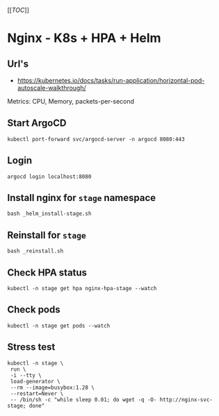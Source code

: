 [[_TOC_]]

# Nginx - K8s + HPA + Helm

## Url's
 - https://kubernetes.io/docs/tasks/run-application/horizontal-pod-autoscale-walkthrough/

Metrics: CPU, Memory, packets-per-second

## Start ArgoCD
```shell
kubectl port-forward svc/argocd-server -n argocd 8080:443
```

## Login
```shell
argocd login localhost:8080
```

## Install nginx for `stage` namespace
```shell
bash _helm_install-stage.sh
```

## Reinstall for `stage`
```shell
bash _reinstall.sh
```

## Check HPA status
```
kubectl -n stage get hpa nginx-hpa-stage --watch
```
## Check pods
```shell
kubectl -n stage get pods --watch
```

## Stress test
```shell
kubectl -n stage \
 run \
 -i --tty \
 load-generator \
 --rm --image=busybox:1.28 \
 --restart=Never \
 -- /bin/sh -c "while sleep 0.01; do wget -q -O- http://nginx-svc-stage; done"
```